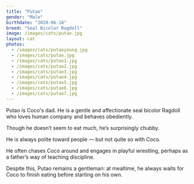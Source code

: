 ```yaml
---
title: "Putao"
gender: "Male"
birthdate: "2020-06-18"
breed: "Seal Bicolor Ragdoll"
image: /images/cats/putao.jpg
layout: cat
photos:
  - /images/cats/putaoyoung.jpg
  - /images/cats/putao.jpg
  - /images/cats/putao1.jpg
  - /images/cats/putao2.jpg
  - /images/cats/putao3.jpg
  - /images/cats/putao4.jpg
  - /images/cats/putao5.jpg
  - /images/cats/putao6.jpg
  - /images/cats/putao7.jpg
---
```


Putao is Coco's dad. He is a gentle and affectionate seal bicolor Ragdoll who loves human company and behaves obediently.  

Though he doesn’t seem to eat much, he’s surprisingly chubby.  

He is always polite toward people — but not quite so with Coco.  

He often chases Coco around and engages in playful wrestling, perhaps as a father’s way of teaching discipline.  

Despite this, Putao remains a gentleman: at mealtime, he always waits for Coco to finish eating before starting on his own.

